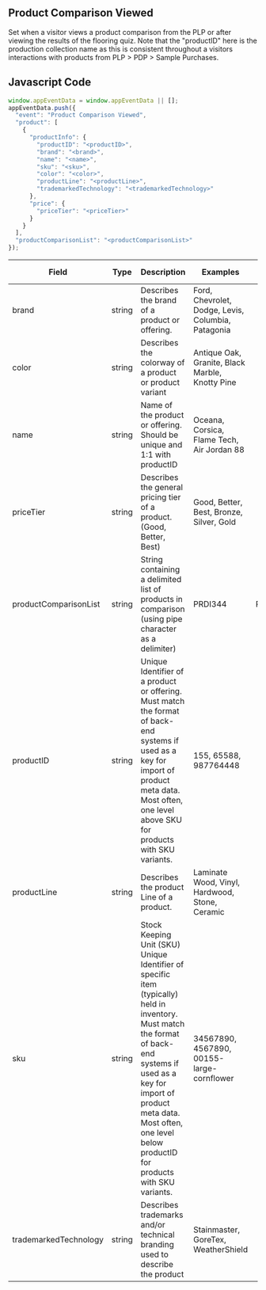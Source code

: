 ## Product Comparison Viewed

Set when a visitor views a product comparison from the PLP or after viewing the results of the flooring quiz. Note that the "productID" here is the production collection name as this is consistent throughout a visitors interactions with products from PLP > PDP > Sample Purchases.

## Javascript Code
```js
window.appEventData = window.appEventData || [];
appEventData.push({
  "event": "Product Comparison Viewed",
  "product": [
    {
      "productInfo": {
        "productID": "<productID>",
        "brand": "<brand>",
        "name": "<name>",
        "sku": "<sku>",
        "color": "<color>",
        "productLine": "<productLine>",
        "trademarkedTechnology": "<trademarkedTechnology>"
      },
      "price": {
        "priceTier": "<priceTier>"
      }
    }
  ],
  "productComparisonList": "<productComparisonList>"
});
```

|Field|Type|Description|Examples|Pattern|Min Length|Max Length|Minimum|Maximum|Multiple Of|
| --- | --- | --- | --- | --- | --- | --- | --- | --- | --- |
|brand|string|Describes the brand of a product or offering.|Ford, Chevrolet, Dodge, Levis, Columbia, Patagonia|||||||
|color|string|Describes the colorway of a product or product variant|Antique Oak, Granite, Black Marble, Knotty Pine|||||||
|name|string|Name of the product or offering.  Should be unique and 1:1 with productID|Oceana, Corsica, Flame Tech, Air Jordan 88|||||||
|priceTier|string|Describes the general pricing tier of a product. (Good, Better, Best)|Good, Better, Best, Bronze, Silver, Gold|||||||
|productComparisonList|string|String containing a delimited list of products in comparison (using pipe character as a delimiter)|PRDI344|PRDI432|PRDI4343, 3443|5869|5422, TL434|TL643|||||||
|productID|string|Unique Identifier of a product or offering.  Must match the format of back-end systems if used as a key for import of product meta data. Most often, one level above SKU for products with SKU variants. |155, 65588, 987764448|||||||
|productLine|string|Describes the product Line of a product. |Laminate Wood, Vinyl, Hardwood, Stone, Ceramic|||||||
|sku|string|Stock Keeping Unit (SKU) Unique Identifier of specific item (typically) held in inventory.  Must match the format of back-end systems if used as a key for import of product meta data. Most often, one level below productID for products with SKU variants. |34567890, 4567890, 00155-large-cornflower|||||||
|trademarkedTechnology|string|Describes trademarks and/or technical branding used to describe the product|Stainmaster, GoreTex, WeatherShield|||||||